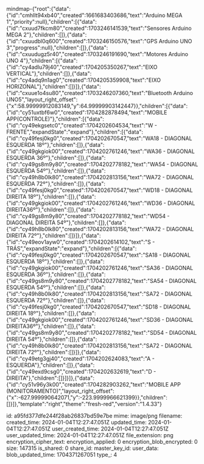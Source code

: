 mindmap-{"root":{"data":{"id":"cmhllt94xb40","created":1661683403686,"text":"Arduino MEGA 1","priority":null},"children":[{"data":{"id":"cxuud7fkcm80","created":1703246141539,"text":"Sensores Arduino MEGA 2"},"children":[]},{"data":{"id":"cxuudbl0q600","created":1703246150576,"text":"GPS Arduino UNO 3","progress":null},"children":[]},{"data":{"id":"cxuudugz5r40","created":1703246191690,"text":"Motores Arduino UNO 4"},"children":[{"data":{"id":"cy4adlu79j40","created":1704205350267,"text":"EIXO VERTICAL"},"children":[]},{"data":{"id":"cy4adq9n1ag0","created":1704205359908,"text":"EIXO HORIZONAL"},"children":[]}]},{"data":{"id":"cxuue1o4su80","created":1703246207360,"text":"Bluetooth Arduino UNO5","layout_right_offset":{"x":58.99999912083149,"y":64.99999903142447}},"children":[{"data":{"id":"cy51uxtbf6w0","created":1704282878494,"text":"MOBILE APP(CONTROLE)"},"children":[{"data":{"id":"cy49ekgsetc0","created":1704202604534,"text":"W - FRENTE","expandState":"expand"},"children":[{"data":{"id":"cy49fesj0kg0","created":1704202670547,"text":"WA18 - DIAGONAL ESQUERDA 18º"},"children":[]},{"data":{"id":"cy49gkgiok00","created":1704202761246,"text":"WA36 - DIAGONAL ESQUERDA 36º"},"children":[]},{"data":{"id":"cy49gs8m9y80","created":1704202778182,"text":"WA54 - DIAGONAL ESQUERDA 54º"},"children":[]},{"data":{"id":"cy49h8b0lk80","created":1704202813156,"text":"WA72 - DIAGONAL ESQUERDA 72º"},"children":[]},{"data":{"id":"cy49fesj0kg0","created":1704202670547,"text":"WD18 - DIAGONAL DIREITA 18º"},"children":[]},{"data":{"id":"cy49gkgiok00","created":1704202761246,"text":"WD36 - DIAGONAL DIREITA36º"},"children":[]},{"data":{"id":"cy49gs8m9y80","created":1704202778182,"text":"WD54 - DIAGONAL DIREITA 54º"},"children":[]},{"data":{"id":"cy49h8b0lk80","created":1704202813156,"text":"WA72 - DIAGONAL DIREITA 72º"},"children":[]}]},{"data":{"id":"cy49eov1ayw0","created":1704202614102,"text":"S - TRÁS","expandState":"expand"},"children":[{"data":{"id":"cy49fesj0kg0","created":1704202670547,"text":"SA18 - DIAGONAL ESQUERDA 18º"},"children":[]},{"data":{"id":"cy49gkgiok00","created":1704202761246,"text":"SA36 - DIAGONAL ESQUERDA 36º"},"children":[]},{"data":{"id":"cy49gs8m9y80","created":1704202778182,"text":"SA54 - DIAGONAL ESQUERDA 54º"},"children":[]},{"data":{"id":"cy49h8b0lk80","created":1704202813156,"text":"SA72 - DIAGONAL ESQUERDA 72º"},"children":[]},{"data":{"id":"cy49fesj0kg0","created":1704202670547,"text":"SD18 - DIAGONAL DIREITA 18º"},"children":[]},{"data":{"id":"cy49gkgiok00","created":1704202761246,"text":"SD36 - DIAGONAL DIREITA36º"},"children":[]},{"data":{"id":"cy49gs8m9y80","created":1704202778182,"text":"SD54 - DIAGONAL DIREITA 54º"},"children":[]},{"data":{"id":"cy49h8b0lk80","created":1704202813156,"text":"SA72 - DIAGONAL DIREITA 72º"},"children":[]}]},{"data":{"id":"cy49etg3gj40","created":1704202624083,"text":"A - ESQUERDA"},"children":[]},{"data":{"id":"cy49exd9csg0","created":1704202632619,"text":"D - DIREITA"},"children":[]}]}]},{"data":{"id":"cy51v96y3k00","created":1704282903262,"text":"MOBILE APP (MONITORAMENTO)","layout_right_offset":{"x":-627.999990642071,"y":-223.9999966621399}},"children":[]}]},"template":"right","theme":"fresh-red","version":"1.4.33"}

id: a95fd377dfe244f28ab26837bd59e7be
mime: image/png
filename: 
created_time: 2024-01-04T12:27:47.051Z
updated_time: 2024-01-04T12:27:47.051Z
user_created_time: 2024-01-04T12:27:47.051Z
user_updated_time: 2024-01-04T12:27:47.051Z
file_extension: png
encryption_cipher_text: 
encryption_applied: 0
encryption_blob_encrypted: 0
size: 147315
is_shared: 0
share_id: 
master_key_id: 
user_data: 
blob_updated_time: 1704371267051
type_: 4